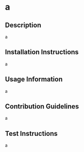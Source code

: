 # a

## Description
a

## Installation Instructions
a

## Usage Information
a

## Contribution Guidelines
a

## Test Instructions
a
